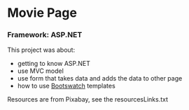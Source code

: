 # Movie Page 

### Framework: ASP.NET


This project was about:
- getting to know ASP.NET
- use MVC model
- use form that takes data and adds the data to other page
- how to use <a href="https://bootswatch.com/">Bootswatch</a> templates


Resources are from Pixabay, see the resourcesLinks.txt








